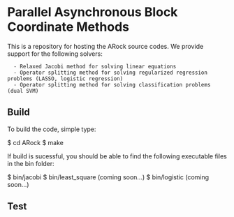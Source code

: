# Parallel Asynchronous Block Coordinate Methods


This is a repository for hosting the ARock source codes. We provide support for the
following solvers:

	  - Relaxed Jacobi method for solving linear equations
	  - Operator splitting method for solving regularized regression problems (LASSO, logistic regression)
	  - Operator splitting method for solving classification problems (dual SVM)


## Build

To build the code, simple type:		

   $ cd ARock
   $ make

If build is sucessful, you should be able to find the following executable files in the bin folder:

   $ bin/jacobi
   $ bin/least_square (coming soon...)
   $ bin/logistic     (coming soon...)


## Test

  